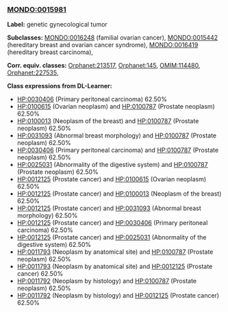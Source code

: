 
### [MONDO:0015981](http://purl.obolibrary.org/obo/MONDO_0015981)
**Label:** genetic gynecological tumor

**Subclasses:** [MONDO:0016248](http://purl.obolibrary.org/obo/MONDO_0016248) (familial ovarian cancer), [MONDO:0015442](http://purl.obolibrary.org/obo/MONDO_0015442) (hereditary breast and ovarian cancer syndrome), [MONDO:0016419](http://purl.obolibrary.org/obo/MONDO_0016419) (hereditary breast carcinoma), 

**Corr. equiv. classes:** [Orphanet:213517](http://www.orpha.net/ORDO/Orphanet_213517), [Orphanet:145](http://www.orpha.net/ORDO/Orphanet_145), [OMIM:114480](http://purl.obolibrary.org/obo/OMIM_114480), [Orphanet:227535](http://www.orpha.net/ORDO/Orphanet_227535), 

**Class expressions from DL-Learner:**

- [HP:0030406](http://purl.obolibrary.org/obo/HP_0030406) (Primary peritoneal carcinoma) 62.50%
- [HP:0100615](http://purl.obolibrary.org/obo/HP_0100615) (Ovarian neoplasm) and [HP:0100787](http://purl.obolibrary.org/obo/HP_0100787) (Prostate neoplasm) 62.50%
- [HP:0100013](http://purl.obolibrary.org/obo/HP_0100013) (Neoplasm of the breast) and [HP:0100787](http://purl.obolibrary.org/obo/HP_0100787) (Prostate neoplasm) 62.50%
- [HP:0031093](http://purl.obolibrary.org/obo/HP_0031093) (Abnormal breast morphology) and [HP:0100787](http://purl.obolibrary.org/obo/HP_0100787) (Prostate neoplasm) 62.50%
- [HP:0030406](http://purl.obolibrary.org/obo/HP_0030406) (Primary peritoneal carcinoma) and [HP:0100787](http://purl.obolibrary.org/obo/HP_0100787) (Prostate neoplasm) 62.50%
- [HP:0025031](http://purl.obolibrary.org/obo/HP_0025031) (Abnormality of the digestive system) and [HP:0100787](http://purl.obolibrary.org/obo/HP_0100787) (Prostate neoplasm) 62.50%
- [HP:0012125](http://purl.obolibrary.org/obo/HP_0012125) (Prostate cancer) and [HP:0100615](http://purl.obolibrary.org/obo/HP_0100615) (Ovarian neoplasm) 62.50%
- [HP:0012125](http://purl.obolibrary.org/obo/HP_0012125) (Prostate cancer) and [HP:0100013](http://purl.obolibrary.org/obo/HP_0100013) (Neoplasm of the breast) 62.50%
- [HP:0012125](http://purl.obolibrary.org/obo/HP_0012125) (Prostate cancer) and [HP:0031093](http://purl.obolibrary.org/obo/HP_0031093) (Abnormal breast morphology) 62.50%
- [HP:0012125](http://purl.obolibrary.org/obo/HP_0012125) (Prostate cancer) and [HP:0030406](http://purl.obolibrary.org/obo/HP_0030406) (Primary peritoneal carcinoma) 62.50%
- [HP:0012125](http://purl.obolibrary.org/obo/HP_0012125) (Prostate cancer) and [HP:0025031](http://purl.obolibrary.org/obo/HP_0025031) (Abnormality of the digestive system) 62.50%
- [HP:0011793](http://purl.obolibrary.org/obo/HP_0011793) (Neoplasm by anatomical site) and [HP:0100787](http://purl.obolibrary.org/obo/HP_0100787) (Prostate neoplasm) 62.50%
- [HP:0011793](http://purl.obolibrary.org/obo/HP_0011793) (Neoplasm by anatomical site) and [HP:0012125](http://purl.obolibrary.org/obo/HP_0012125) (Prostate cancer) 62.50%
- [HP:0011792](http://purl.obolibrary.org/obo/HP_0011792) (Neoplasm by histology) and [HP:0100787](http://purl.obolibrary.org/obo/HP_0100787) (Prostate neoplasm) 62.50%
- [HP:0011792](http://purl.obolibrary.org/obo/HP_0011792) (Neoplasm by histology) and [HP:0012125](http://purl.obolibrary.org/obo/HP_0012125) (Prostate cancer) 62.50%


